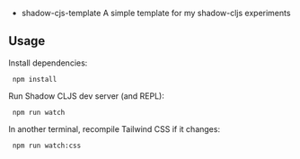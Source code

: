 * shadow-cjs-template
A simple template for my shadow-cljs experiments

## Usage

Install dependencies:

     npm install


Run Shadow CLJS dev server (and REPL):

     npm run watch


In another terminal, recompile Tailwind CSS if it changes:

     npm run watch:css
